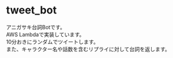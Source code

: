 # tweet_bot

アニガサキ台詞Botです。<br>
AWS Lambdaで実装しています。<br>
10分おきにランダムでツイートします。<br>
また、キャラクター名や話数を含むリプライに対して台詞を返します。
